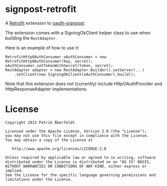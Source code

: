signpost-retrofit
========

A [Retrofit][1] extension to [oauth-signpost][2].

The extension comes with a SigningOkClient helper class to use when building the `RestAdapter`.

Here is an example of how to use it:

    RetrofitHttpOAuthConsumer oAuthConsumer = new RetrofitHttpOAuthConsumer(key, secret);
    oAuthConsumer.setTokenWithSecret(token, secret);
    RestAdapter adapter = new RestAdapter.Builder().setServer(...)
        .setClient(new SigningOkClient(oAuthConsumer).build();

Note that this extension does not (currently) include HttpOAuthProvider and HttpResponseAdapter implementations.

License
=======

    Copyright 2013 Patrik Åkerfeldt

    Licensed under the Apache License, Version 2.0 (the "License");
    you may not use this file except in compliance with the License.
    You may obtain a copy of the License at

       http://www.apache.org/licenses/LICENSE-2.0

    Unless required by applicable law or agreed to in writing, software
    distributed under the License is distributed on an "AS IS" BASIS,
    WITHOUT WARRANTIES OR CONDITIONS OF ANY KIND, either express or implied.
    See the License for the specific language governing permissions and
    limitations under the License.


 [1]: https://github.com/square/retrofit
 [2]: https://github.com/mttkay/signpost
